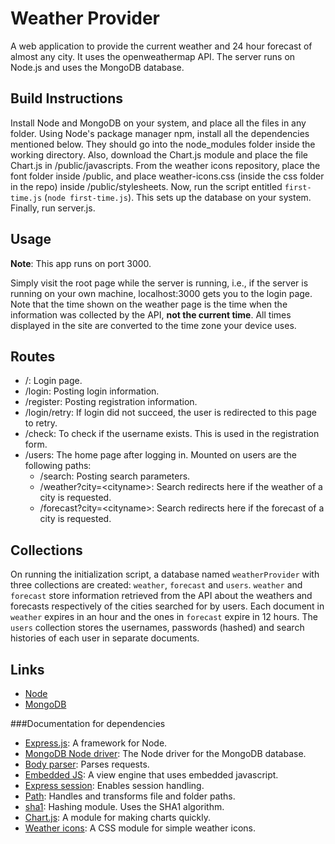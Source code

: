 Weather Provider
================

A web application to provide the current weather and 24 hour forecast of almost any city. It uses the openweathermap API. The server runs
on Node.js and uses the MongoDB database.


Build Instructions
------------------

Install Node and MongoDB on your system, and place all the files in any folder. Using Node's package manager npm, install all
the dependencies mentioned below. They should go into the node_modules folder inside the working directory. Also, download the Chart.js module and place the file Chart.js in /public/javascripts. From the weather icons repository, place the font folder inside /public, and place weather-icons.css (inside the css folder in the repo) inside /public/stylesheets. Now, run the script entitled `first-time.js` (`node first-time.js`). This sets up the database on your system. Finally, run server.js.

Usage
-----

**Note**: This app runs on port 3000.  

Simply visit the root page while the server is running, i.e., if the server is running on your own machine, localhost:3000 gets you
to the login page. Note that the time shown on the weather page is the time when the information was collected by the API, **not the
current time**. All times displayed in the site are converted to the time zone your device uses.


Routes
------

* /: Login page.
* /login: Posting login information.
* /register: Posting registration information.
* /login/retry: If login did not succeed, the user is redirected to this page to retry.
* /check: To check if the username exists. This is used in the registration form.
* /users: The home page after logging in. Mounted on users are the following paths:
	* /search: Posting search parameters.
	* /weather?city=&lt;cityname&gt;: Search redirects here if the weather of a city is requested.
	* /forecast?city=&lt;cityname&gt;: Search redirects here if the forecast of a city is requested.

Collections
-----------

On running the initialization script, a database named `weatherProvider` with three collections are created: `weather`, `forecast` and
`users`. `weather` and `forecast` store information retrieved from the API about the weathers and forecasts respectively of the cities
searched for by users. Each document in `weather` expires in an hour and the ones in `forecast` expire in 12 hours. The `users` collection stores the usernames, passwords (hashed) and search histories of each user in separate documents.

Links
-----

* [Node](http://www.nodejs.org)
* [MongoDB](http://www.mongodb.org)

###Documentation for dependencies

* [Express.js](http://www.expressjs.com): A framework for Node.
* [MongoDB Node driver](http://mongodb.github.io/node-mongodb-native): The Node driver for the MongoDB database.
* [Body parser](https://github.com/expressjs/body-parser): Parses requests.
* [Embedded JS](http://www.embeddedjs.com): A view engine that uses embedded javascript.
* [Express session](https://github.com/expressjs/session): Enables session handling.
* [Path](https://nodejs.org/api/path.html): Handles and transforms file and folder paths.
* [sha1](https://www.npmjs.com/package/sha1): Hashing module. Uses the SHA1 algorithm.
* [Chart.js](http://www.chartjs.org): A module for making charts quickly.
* [Weather icons](https://github.com/erikflowers/weather-icons): A CSS module for simple weather icons.